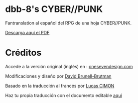 # dbb-8's CYBER//PUNK

Fantranslation al español del RPG de una hoja CYBER//PUNK.

[Descarga aquí el PDF](https://github.com/tia-porota/dbb-8_cyberpunk/blob/main/CyberPunk%2BOne-Page%2BRPG%2BES.pdf)

# Créditos

Accede a la versión original (inglés) en : [onesevendesign.com](onesevendesign.com)

Modificaciones y diseño por [David Brunell-Brutman](davidbrunellbrutman.com)

Basado en la traducción al francés por [Lucas CIMON](https://chezsoi.org/lucas/blog/cyberpunk.html)

Haz tu propia traducción con el documento editable [aquí](https://github.com/Lucas-C/jdr/tree/master/CyberPunk)
